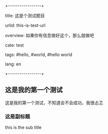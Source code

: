 
+-----------------+

title: 这是个测试题目

urlid: this-is-test-url

overview: 如果你有信息做好这个，那么就做吧

cate: test

tags: #hello, #world, #hello world

lang: en

+-----------------+


## 这是我的第一个测试
这是我的第一个测试，不知道会不会成功，我很忐忑

### 这是副标题
this is the sub title


